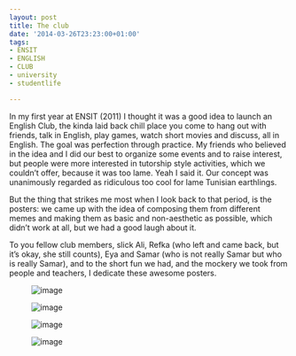 ```yaml
---
layout: post
title: The club
date: '2014-03-26T23:23:00+01:00'
tags:
- ENSIT
- ENGLISH
- CLUB
- university
- studentlife

---
```

In my first year at ENSIT (2011) I thought it was a good idea to launch an English Club, the kinda laid back chill place you come to hang out with friends, talk in English, play games, watch short movies and discuss, all in English. The goal was perfection through practice. My friends who believed in the idea and I did our best to organize some events and to raise interest, but people were more interested in tutorship style activities, which we couldn’t offer, because it was too lame. Yeah I said it. Our concept was unanimously regarded as ridiculous too cool for lame Tunisian earthlings.

But the thing that strikes me most when I look back to that period, is the posters: we came up with the idea of composing them from different memes and making them as basic and non-aesthetic as possible, which didn’t work at all, but we had a good laugh about it.

To you fellow club members, slick Ali, Refka (who left and came back, but it’s okay, she still counts), Eya and Samar (who is not really Samar but who is really Samar), and to the short fun we had, and the mockery we took from people and teachers, I dedicate these awesome posters.

<figure class="tmblr-full" data-orig-height="720" data-orig-width="484" data-orig-src="https://66.media.tumblr.com/74828dc0dd59f3545ff3329f7ebe5b7b/tumblr_inline_n32e5lGQc81sxoy8i.jpg"><img src="https://66.media.tumblr.com/74828dc0dd59f3545ff3329f7ebe5b7b/tumblr_inline_pfffyxXJlb1sxoy8i_540.jpg" alt="image" data-orig-height="720" data-orig-width="484" data-orig-src="https://66.media.tumblr.com/74828dc0dd59f3545ff3329f7ebe5b7b/tumblr_inline_n32e5lGQc81sxoy8i.jpg"></figure><figure class="tmblr-full" data-orig-height="720" data-orig-width="480" data-orig-src="https://66.media.tumblr.com/134b9928117b797f9334add6b095cf83/tumblr_inline_n32e5zXmmd1sxoy8i.jpg"><img src="https://66.media.tumblr.com/134b9928117b797f9334add6b095cf83/tumblr_inline_pfffyxJaJo1sxoy8i_540.jpg" alt="image" data-orig-height="720" data-orig-width="480" data-orig-src="https://66.media.tumblr.com/134b9928117b797f9334add6b095cf83/tumblr_inline_n32e5zXmmd1sxoy8i.jpg"></figure><figure class="tmblr-full" data-orig-height="707" data-orig-width="500" data-orig-src="https://66.media.tumblr.com/3d7f4a56b8e025d92c96841d9c6f6909/tumblr_inline_n32e6do92j1sxoy8i.jpg"><img src="https://66.media.tumblr.com/787e8f4a611270705880df532831d05f/tumblr_inline_pfffyyJUkO1sxoy8i_540.jpg" alt="image" data-orig-height="707" data-orig-width="500" data-orig-src="https://66.media.tumblr.com/3d7f4a56b8e025d92c96841d9c6f6909/tumblr_inline_n32e6do92j1sxoy8i.jpg"></figure><figure class="tmblr-full" data-orig-height="750" data-orig-width="500" data-orig-src="https://66.media.tumblr.com/329df0c8d4a6d6725637d8b95b93e5c2/tumblr_inline_n32e6pSC7Q1sxoy8i.jpg"><img src="https://66.media.tumblr.com/0d353fb820e0669acd9d62bccea2737f/tumblr_inline_pfffyyiQtD1sxoy8i_540.jpg" alt="image" data-orig-height="750" data-orig-width="500" data-orig-src="https://66.media.tumblr.com/329df0c8d4a6d6725637d8b95b93e5c2/tumblr_inline_n32e6pSC7Q1sxoy8i.jpg"></figure>
